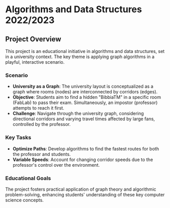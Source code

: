 
# Algorithms and Data Structures 2022/2023

## Project Overview
This project is an educational initiative in algorithms and data structures, set in a university context. The key theme is applying graph algorithms in a playful, interactive scenario.

### Scenario
- **University as a Graph**: The university layout is conceptualized as a graph where rooms (nodes) are interconnected by corridors (edges).
- **Objective**: Students aim to find a hidden "BibbiaTM" in a specific room (FabLab) to pass their exam. Simultaneously, an impostor (professor) attempts to reach it first.
- **Challenge**: Navigate through the university graph, considering directional corridors and varying travel times affected by large fans, controlled by the professor.

### Key Tasks
- **Optimize Paths**: Develop algorithms to find the fastest routes for both the professor and students.
- **Variable Speeds**: Account for changing corridor speeds due to the professor's control over the environment.

### Educational Goals
The project fosters practical application of graph theory and algorithmic problem-solving, enhancing students' understanding of these key computer science concepts.
